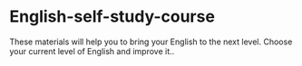 # English-self-study-course
These materials will help you to bring your English to the next level. Choose your current level of English and improve it..
